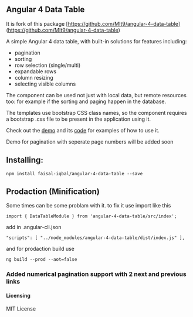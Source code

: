 ## Angular 4 Data Table

It is fork of this package [https://github.com/MIt9/angular-4-data-table] (https://github.com/MIt9/angular-4-data-table)

A simple Angular 4 data table, with built-in solutions for features including:

* pagination
* sorting
* row selection (single/multi)
* expandable rows
* column resizing
* selecting visible columns

The component can be used not just with local data, but remote resources too: for example if the sorting and paging happen in the database.

The templates use bootstrap CSS class names, so the component requires a bootstrap .css file to be present in the application using it.

Check out the [demo](https://ggmod.github.io/angular-2-data-table-demo) and its [code](https://github.com/MIt9/angular-4-data-table-demo) for examples of how to use it. 

Demo for pagination with seperate page numbers will be added soon

## Installing:
`npm install faisal-iqbal/angular-4-data-table --save`

## Prodaction (Minification)
Some times can be some problam with it. to fix it
use import like this

`import { DataTableModule } from 'angular-4-data-table/src/index';`

add in .angular-cli.json

`"scripts": [
        "../node_modules/angular-4-data-table/dist/index.js"
],`

and for prodaction build use

`ng build --prod --aot=false`

 ### Added numerical pagination support with 2 next and previous links 
  
#### Licensing
MIT License

